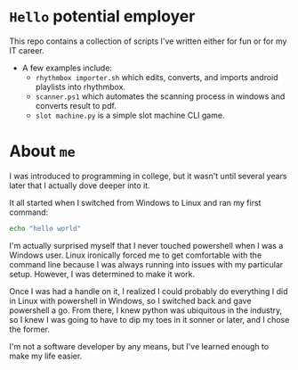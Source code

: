 # `Hello` potential employer

This repo contains a collection of scripts I've written either for fun or for my IT career.
- A few examples include:
  - `rhythmbox importer.sh` which edits, converts, and imports android playlists into rhythmbox.
  - `scanner.ps1` which automates the scanning process in windows and converts result to pdf.
  - `slot machine.py` is a simple slot machine CLI game.

# About `me`

I was introduced to programming in college, but it wasn't until several years later that I actually dove deeper into it.

It all started when I switched from Windows to Linux and ran my first command:
```sh
echo "hello world"
```
I'm actually surprised myself that I never touched powershell when I was a Windows user. Linux ironically forced me to get comfortable with the command line because I was always running into issues with my particular setup. However, I was determined to make it work.

Once I was had a handle on it, I realized I could probably do everything I did in Linux with powershell in Windows, so I switched back and gave powershell a go. From there, I knew python was ubiquitous in the industry, so I knew I was going to have to dip my toes in it sonner or later, and I chose the former.

I'm not a software developer by any means, but I've learned enough to make my life easier.
